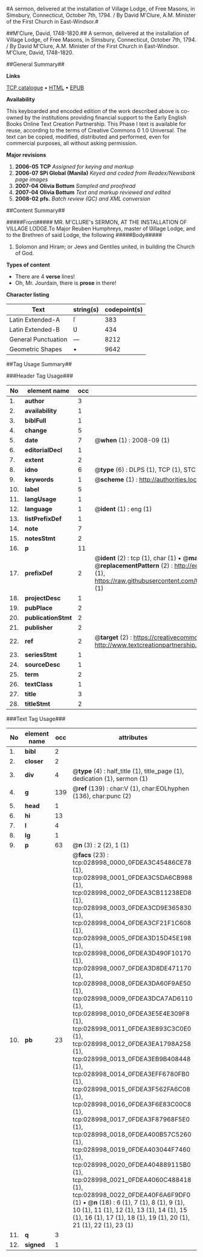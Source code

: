 #A sermon, delivered at the installation of Village Lodge, of Free Masons, in Simsbury, Connecticut, October 7th, 1794. / By David M'Clure, A.M. Minister of the First Church in East-Windsor.#

##M'Clure, David, 1748-1820.##
A sermon, delivered at the installation of Village Lodge, of Free Masons, in Simsbury, Connecticut, October 7th, 1794. / By David M'Clure, A.M. Minister of the First Church in East-Windsor.
M'Clure, David, 1748-1820.

##General Summary##

**Links**

[TCP catalogue](http://www.ota.ox.ac.uk/tcp/)  • 
[HTML](http://tei.it.ox.ac.uk/tcp/Texts-HTML/free/N21/N21997.html)  • 
[EPUB](http://tei.it.ox.ac.uk/tcp/Texts-EPUB/free/N21/N21997.epub)

**Availability**

This keyboarded and encoded edition of the
	       work described above is co-owned by the institutions
	       providing financial support to the Early English Books
	       Online Text Creation Partnership. This Phase I text is
	       available for reuse, according to the terms of Creative
	       Commons 0 1.0 Universal. The text can be copied,
	       modified, distributed and performed, even for
	       commercial purposes, all without asking permission.

**Major revisions**

1. __2006-05__ __TCP__ *Assigned for keying and markup*
1. __2006-07__ __SPi Global (Manila)__ *Keyed and coded from Readex/Newsbank page images*
1. __2007-04__ __Olivia Bottum__ *Sampled and proofread*
1. __2007-04__ __Olivia Bottum__ *Text and markup reviewed and edited*
1. __2008-02__ __pfs.__ *Batch review (QC) and XML conversion*

##Content Summary##

#####Front#####
MR. M'CLURE's SERMON, AT THE INSTALLATION OF VILLAGE LODGE.To Major Reuben Humphreys, master of Ʋillage Lodge, and to the Brethren of said Lodge, the following
#####Body#####

1. Solomon and Hiram; or Jews and Gentiles united, in building the Church of God.

**Types of content**

  * There are 4 **verse** lines!
  * Oh, Mr. Jourdain, there is **prose** in there!

**Character listing**


|Text|string(s)|codepoint(s)|
|---|---|---|
|Latin Extended-A|ſ|383|
|Latin Extended-B|Ʋ|434|
|General Punctuation|—|8212|
|Geometric Shapes|▪|9642|

##Tag Usage Summary##

###Header Tag Usage###

|No|element name|occ|attributes|
|---|---|---|---|
|1.|__author__|3||
|2.|__availability__|1||
|3.|__biblFull__|1||
|4.|__change__|5||
|5.|__date__|7| @__when__ (1) : 2008-09 (1)|
|6.|__editorialDecl__|1||
|7.|__extent__|2||
|8.|__idno__|6| @__type__ (6) : DLPS (1), TCP (1), STC (1), NOTIS (1), IMAGE-SET (1), EVANS-CITATION (1)|
|9.|__keywords__|1| @__scheme__ (1) : http://authorities.loc.gov/ (1)|
|10.|__label__|5||
|11.|__langUsage__|1||
|12.|__language__|1| @__ident__ (1) : eng (1)|
|13.|__listPrefixDef__|1||
|14.|__note__|7||
|15.|__notesStmt__|2||
|16.|__p__|11||
|17.|__prefixDef__|2| @__ident__ (2) : tcp (1), char (1)  •  @__matchPattern__ (2) : ([0-9\-]+):([0-9IVX]+) (1), (.+) (1)  •  @__replacementPattern__ (2) : http://eebo.chadwyck.com/downloadtiff?vid=$1&page=$2 (1), https://raw.githubusercontent.com/textcreationpartnership/Texts/master/tcpchars.xml#$1 (1)|
|18.|__projectDesc__|1||
|19.|__pubPlace__|2||
|20.|__publicationStmt__|2||
|21.|__publisher__|2||
|22.|__ref__|2| @__target__ (2) : https://creativecommons.org/publicdomain/zero/1.0/ (1), http://www.textcreationpartnership.org/docs/. (1)|
|23.|__seriesStmt__|1||
|24.|__sourceDesc__|1||
|25.|__term__|2||
|26.|__textClass__|1||
|27.|__title__|3||
|28.|__titleStmt__|2||


###Text Tag Usage###

|No|element name|occ|attributes|
|---|---|---|---|
|1.|__bibl__|2||
|2.|__closer__|2||
|3.|__div__|4| @__type__ (4) : half_title (1), title_page (1), dedication (1), sermon (1)|
|4.|__g__|139| @__ref__ (139) : char:V (1), char:EOLhyphen (136), char:punc (2)|
|5.|__head__|1||
|6.|__hi__|13||
|7.|__l__|4||
|8.|__lg__|1||
|9.|__p__|63| @__n__ (3) : 2 (2), 1 (1)|
|10.|__pb__|23| @__facs__ (23) : tcp:028998_0000_0FDEA3C45486CE78 (1), tcp:028998_0001_0FDEA3C5DA6CB988 (1), tcp:028998_0002_0FDEA3CB11238ED8 (1), tcp:028998_0003_0FDEA3CD9E365830 (1), tcp:028998_0004_0FDEA3CF21F1C608 (1), tcp:028998_0005_0FDEA3D15D45E198 (1), tcp:028998_0006_0FDEA3D490F10170 (1), tcp:028998_0007_0FDEA3D8DE471170 (1), tcp:028998_0008_0FDEA3DA60F9AE50 (1), tcp:028998_0009_0FDEA3DCA7AD6110 (1), tcp:028998_0010_0FDEA3E5E4E309F8 (1), tcp:028998_0011_0FDEA3E893C3C0E0 (1), tcp:028998_0012_0FDEA3EA1798A258 (1), tcp:028998_0013_0FDEA3EB9B408448 (1), tcp:028998_0014_0FDEA3EFF6780FB0 (1), tcp:028998_0015_0FDEA3F562FA6C08 (1), tcp:028998_0016_0FDEA3F6E83C00C8 (1), tcp:028998_0017_0FDEA3F87968F5E0 (1), tcp:028998_0018_0FDEA400B57C5260 (1), tcp:028998_0019_0FDEA403044F7460 (1), tcp:028998_0020_0FDEA404889115B0 (1), tcp:028998_0021_0FDEA4060C488418 (1), tcp:028998_0022_0FDEA40F6A6F9DF0 (1)  •  @__n__ (18) : 6 (1), 7 (1), 8 (1), 9 (1), 10 (1), 11 (1), 12 (1), 13 (1), 14 (1), 15 (1), 16 (1), 17 (1), 18 (1), 19 (1), 20 (1), 21 (1), 22 (1), 23 (1)|
|11.|__q__|3||
|12.|__signed__|1||
